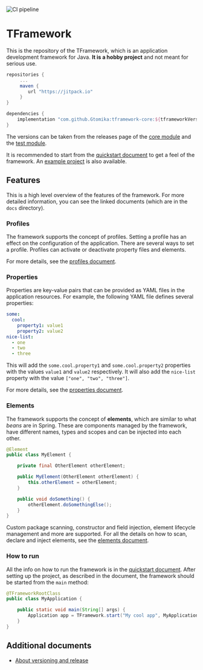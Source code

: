 ![CI pipeline](https://github.com/Gtomika/tframework-core/actions/workflows/ci-pipeline.yaml/badge.svg)

# TFramework

This is the repository of the TFramework, which is an application development framework for Java.
**It is a hobby project** and not meant for serious use.

```gradle
repositories {
     ...
     maven {
        url "https://jitpack.io"
     }
}

dependencies {
    implementation "com.github.Gtomika:tframework-core:${tframeworkVersion}"
}
```

The versions can be taken from the releases page of the [core module](https://github.com/Gtomika/tframework-core/releases)
and the [test module](https://github.com/Gtomika/tframework-test/releases).

It is recommended to start from the [quickstart document](./docs/quickstart.md) to get a feel of the framework.
An [example project](https://github.com/Gtomika/tframework-example) is also available.

## Features

This is a high level overview of the features of the framework. For more detailed information, you
can see the linked documents (which are in the `docs` directory).

### Profiles

The framework supports the concept of profiles. Setting a profile has an
effect on the configuration of the application. There are several ways to set a profile.
Profiles can activate or deactivate property files and elements.

For more details, see the [profiles document](./docs/profiles.md).

### Properties

Properties are key-value pairs that can be provided as YAML files in the application resources.
For example, the following YAML file defines several properties:

```yaml
some:
  cool:
    property1: value1
    property2: value2
nice-list:
  - one
  - two
  - three
```

This will add the `some.cool.property1` and `some.cool.property2` properties with the values `value1` and `value2` respectively.
It will also add the `nice-list` property with the value `["one", "two", "three"]`.

For more details, see the [properties document](./docs/properties.md).

### Elements

The framework supports the concept of **elements**, which are similar to what *beans* are in
Spring. These are components managed by the framework, have different names, types and scopes and
can be injected into each other.

```java
@Element
public class MyElement {

    private final OtherElement otherElement;

    public MyElement(OtherElement otherElement) {
        this.otherElement = otherElement;
    }

    public void doSomething() {
        otherElement.doSomethingElse();
    }
}

```

Custom package scanning, constructor and field injection, element lifecycle management and more are supported.
For all the details on how to scan, declare and inject elements, see the [elements document](./docs/elements.md).

### How to run

All the info on how to run the framework is in the [quickstart document](./docs/quickstart.md).
After setting up the project, as described in the document, the framework should be started from
the `main` method:

```java
@TFrameworkRootClass
public class MyApplication {

    public static void main(String[] args) {
        Application app = TFramework.start("My cool app", MyApplication.class, args);
    }
}
```

## Additional documents

- [About versioning and release](/docs/versioning_and_release.md)
